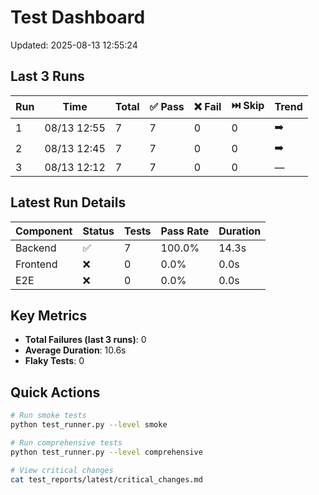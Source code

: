 # Test Dashboard
Updated: 2025-08-13 12:55:24

## Last 3 Runs

| Run | Time | Total | ✅ Pass | ❌ Fail | ⏭️ Skip | Trend |
|-----|------|-------|---------|---------|---------|-------|
| 1 | 08/13 12:55 | 7 | 7 | 0 | 0 | ➡️ |
| 2 | 08/13 12:45 | 7 | 7 | 0 | 0 | ➡️ |
| 3 | 08/13 12:12 | 7 | 7 | 0 | 0 | — |

## Latest Run Details

| Component | Status | Tests | Pass Rate | Duration |
|-----------|--------|-------|-----------|----------|
| Backend | ✅ | 7 | 100.0% | 14.3s |
| Frontend | ❌ | 0 | 0.0% | 0.0s |
| E2E | ❌ | 0 | 0.0% | 0.0s |

## Key Metrics

- **Total Failures (last 3 runs)**: 0
- **Average Duration**: 10.6s
- **Flaky Tests**: 0

## Quick Actions

```bash
# Run smoke tests
python test_runner.py --level smoke

# Run comprehensive tests
python test_runner.py --level comprehensive

# View critical changes
cat test_reports/latest/critical_changes.md
```
